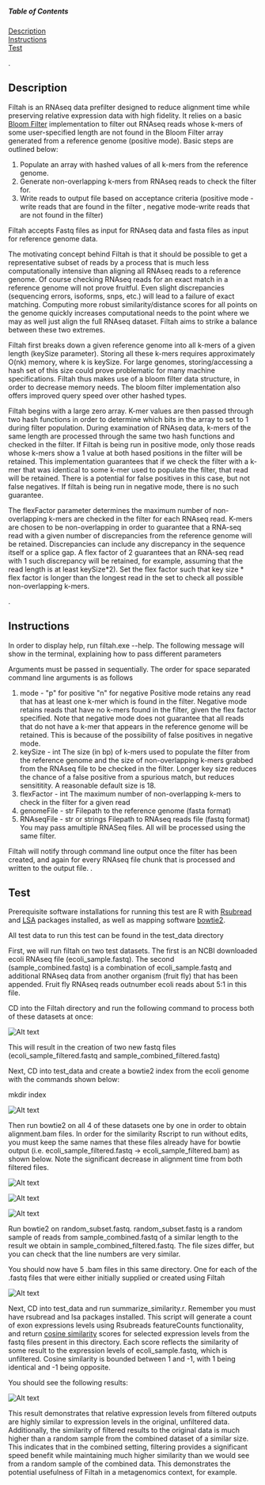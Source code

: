 ##### Table of Contents  
[Description](#Description)  
[Instructions](#Instructions)  
[Test](#Test)  

.
<a name="Description"/>
## Description

Filtah is an RNAseq data prefilter designed to reduce alignment time while preserving relative expression data with high fidelity. It relies on a basic 
[Bloom Filter]( https://en.wikipedia.org/wiki/Bloom_filter) implementation to filter out RNAseq reads whose k-mers of some user-specified length are not found in the Bloom Filter array generated from a reference genome (positive mode). Basic steps are outlined below:

1) Populate an array with hashed values of all k-mers from the reference genome.
2) Generate non-overlapping k-mers from RNAseq reads to check the filter for. 
3) Write reads to output file based on acceptance criteria (positive mode - write reads that are found in the filter , negative mode-write reads that are not found in the filter)

Filtah accepts Fastq files as input for RNAseq data and fasta files as input for reference genome data.

The motivating concept behind Filtah is that it should be possible to get a representative subset of reads by a process that is much less computationally intensive than aligning all RNAseq reads to a reference genome. Of course checking RNAseq reads for an exact match in a reference genome will not prove fruitful. Even slight discrepancies (sequencing errors, isoforms, snps, etc.) will lead to a failure of exact matching. Computing more robust similarity/distance scores for all points on the genome quickly increases computational needs to the point where we may as well just align the full RNAseq dataset. Filtah aims to strike a balance between these two extremes.

Filtah first breaks down a given reference genome into all k-mers of a given length (keySize parameter). Storing all these k-mers requires approximately O(nk) memory, where k is keySize. For large genomes, storing/accessing a hash set of this size could prove problematic for many machine specifications. Filtah thus makes use of a bloom filter data structure, in order to decrease memory needs. The bloom filter implementation also offers improved query speed over other hashed types. 

Filtah begins with a large zero array. K-mer values are then passed through two hash functions in order to determine which bits in the array to set to 1 during filter population. During examination of RNAseq data, k-mers of the same length are processed through the same two hash functions and checked in the filter. If Filtah is being run in positive mode, only those reads whose k-mers show a 1 value at both hased positions in the filter will be retained. This implementation guarantees that if we check the filter with a k-mer that was identical to some k-mer used to populate the filter, that read will be retained. There is a potential for false positives in this case, but not false negatives. If filtah is being run in negative mode, there is no such guarantee.

The flexFactor parameter determines the maximum number of non-overlapping k-mers are checked in the filter for each RNAseq read. K-mers are chosen to be non-overlapping in order to guarantee that a RNA-seq read with a given number of discrepancies from the reference genome will be retained. Discrepancies can include any discrepancy in the sequence itself or a splice gap. A flex factor of 2 guarantees that an RNA-seq read with 1 such discrepancy will be retained, for example, assuming that the read length is at least keySize*2). Set the flex factor such that key size * flex factor is longer than the longest read in the set to check all possible non-overlapping k-mers.

.
<a name="Instructions"/>
## Instructions

In order to display help, run filtah.exe --help. The following message will show in the terminal, explaining how to pass different parameters

Arguments must be passed in sequentially. The order for space separated command line arguments is as follows
1) mode - "p" for positive "n" for negative
   Positive mode retains any read that has at least one k-mer which is found in the filter. Negative mode retains reads that have no k-mers found in the    filter, given the flex factor specified. Note that negative mode does not guarantee that all reads that do not have a k-mer that appears in the          reference genome will be retained. This is because of the possibility of false positives in negative mode.
2) keySize - int
   The size (in bp) of k-mers used to populate the filter from the reference genome and the size of non-overlapping k-mers grabbed from the RNAseq file    to be checked in the filter. Longer key size reduces the chance of a false positive from a spurious match, but reduces sensititity. A reasonable        default size is 18.
3) flexFactor - int
   The maximum number of non-overlapping k-mers to check in the filter for a given read
4) genomeFile - str 
   Filepath to the reference genome (fasta format)
5) RNAseqFile - str or strings
   Filepath to RNAseq reads file (fastq format)
   You may pass amultiple RNASeq files. All will be processed using the same filter.
   
Filtah will notify through command line output once the filter has been created, and again for every RNAseq file chunk that is processed and written to the output file.
.
<a name="Test"/>
## Test

Prerequisite software installations for running this test are R with [Rsubread](https://rdocumentation.org/packages/Rsubread/versions/1.22.2) and [LSA](https://rdocumentation.org/packages/lsa/versions/0.73.3) packages installed, as well as mapping software [bowtie2](https://anaconda.org/bioconda/bowtie2).

All test data to run this test can be found in the test_data directory

First, we will run filtah on two test datasets. The first is an NCBI downloaded ecoli RNAseq file (ecoli_sample.fastq). The second (sample_combined.fastq) is a combination of ecoli_sample.fastq and additional RNAseq data from another organism (fruit fly) that has been appended. Fruit fly RNAseq reads outnumber ecoli reads about 5:1 in this file.

CD into the Filtah directory and run the following command to process both of these datasets at once:

![Alt text](/relative/path/to/img.jpg?raw=true)

This will result in the creation of two new fastq files (ecoli_sample_filtered.fastq and sample_combined_filtered.fastq)

Next, CD into test_data and create a bowtie2 index from the ecoli genome with the commands shown below:

mkdir index

![Alt text](/relative/path/to/img.jpg?raw=true)

Then run bowtie2 on all 4 of these datasets one by one in order to obtain alignment.bam files. In order for the similarity Rscript to run without edits, you must keep the same names that these files already have for bowtie output (i.e. ecoli_sample_filtered.fastq -> ecoli_sample_filtered.bam) as shown below. Note the significant decrease in alignment time from both filtered files.

![Alt text](/relative/path/to/img.jpg?raw=true)

![Alt text](/relative/path/to/img.jpg?raw=true)

![Alt text](/relative/path/to/img.jpg?raw=true)

Run bowtie2 on random_subset.fastq. random_subset.fastq is a random sample of reads from sample_combined.fastq of a similar length to the result we obtain in sample_combined_filtered.fastq. The file sizes differ, but you can check that the line numbers are very similar.

You should now have 5 .bam files in this same directory. One for each of the .fastq files that were either initially supplied or created using Filtah

![Alt text](/relative/path/to/img.jpg?raw=true)

Next, CD into test_data and run summarize_similarity.r. Remember you must have rsubread and lsa packages installed. This script will generate a count of exon expressions levels using Rsubreads featureCounts functionality, and return [cosine similarity](https://en.wikipedia.org/wiki/Cosine_similarity) scores for selected expression levels from the fastq files present in this directory. Each score reflects the similarity of some result to the expression levels of ecoli_sample.fastq, which is unfiltered. Cosine similarity is bounded between 1 and -1, with 1 being identical and -1 being opposite.

You should see the following results:

![Alt text](/relative/path/to/img.jpg?raw=true)

This result demonstrates that relative expression levels from filtered outputs are highly similar to expression levels in the original, unfiltered data. Additionally, the similarity of filtered results to the original data is much higher than a random sample from the combined dataset of a similar size. This indicates that in the combined setting, filtering provides a significant speed benefit while maintaining much higher similarity than we would see from a random sample of the combined data. This demonstrates the potential usefulness of Filtah in a metagenomics context, for example. 






